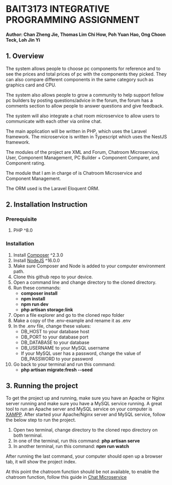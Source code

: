 # BAIT3173 INTEGRATIVE PROGRAMMING ASSIGNMENT
#### Author: Chan Zheng Jie, Thomas Lim Chi How, Poh Yuan Hao, Ong Choon Teck, Loh Jin Yi

## 1. Overview

The system allows people to choose pc components for reference and to see the prices and total prices of pc with the components they picked. They can also compare different components in the same category such as graphics card and CPU.

The system also allows people to grow a community to help support fellow pc builders by posting questions/advice in the forum, the forum has a comments section to allow people to answer questions and give feedback.

The system will also integrate a chat room microservice to allow users to communicate with each other via online chat.

The main application will be written in PHP, which uses the Laravel framework. The microservice is written in Typescript which uses the NestJS framework.

The modules of the project are XML and Forum, Chatroom Microservice, User, Component Management, PC Builder + Component Comparer, and Component rating.

The module that I am in charge of is Chatroom Microservice and Component Management.

The ORM used is the Laravel Eloquent ORM.


## 2. Installation Instruction
### Prerequisite
1. PHP ^8.0

### Installation
1. Install [Composer](https://getcomposer.org/) ^2.3.0
2. Install [NodeJS](https://nodejs.org/en/) ^16.0.0
3. Make sure Composer and Node is added to your computer environment path.
4. Clone this github repo to your device.
5. Open a command line and change directory to the cloned directory.
6. Run these commands:
    - **composer install**
    - **npm install**
    - **npm run dev**
    - **php artisan storage:link**
7. Open a file explorer and go to the cloned repo folder
8. Make a copy of the .env-example and rename it as .env
9. In the .env file, change these values:
    - DB_HOST to your database host
    - DB_PORT to your database port
    - DB_DATABASE to your database
    - DB_USERNAME to your MySQL username
    - If your MySQL user has a password, change the value of DB_PASSWORD to your password
10. Go back to your terminal and run this command:
    - **php artisan migrate:fresh --seed**

## 3. Running the project

To get the project up and running, make sure you have an Apache or Nginx server running and make sure you have a MySQL service running.
A great tool to run an Apache server and MySQL service on your computer is [XAMPP](http://localhost/dashboard/).
After started your Apache/Nginx server and MySQL service, follow the below step to run the project.

1. Open two terminal, change directory to the cloned repo directory on both terminal.
2. In one of the terminal, run this command: **php artisan serve**
3. In another terminal, run this command: **npm run watch**

After running the last command, your computer should open up a browser tab, it will show the project index.

At this point the chatroom function should be not available, to enable the chatroom function, follow this guide in [Chat Microservice](https://github.com/freshnoob1e/nestjs_chat_microservice)
